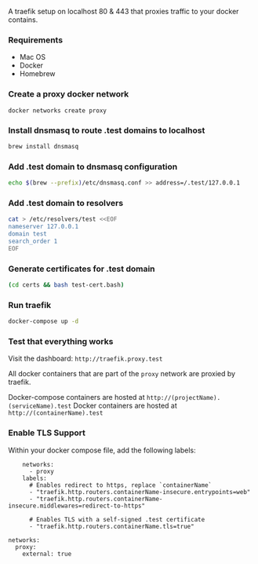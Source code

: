 A traefik setup on localhost 80 & 443 that proxies traffic to your docker contains.

### Requirements
- Mac OS
- Docker
- Homebrew

### Create a proxy docker network
```
docker networks create proxy
```

### Install dnsmasq to route .test domains to localhost
``` bash
brew install dnsmasq
```

### Add .test domain to dnsmasq configuration
``` bash
echo $(brew --prefix)/etc/dnsmasq.conf >> address=/.test/127.0.0.1
```

### Add .test domain to resolvers
``` bash
cat > /etc/resolvers/test <<EOF
nameserver 127.0.0.1
domain test
search_order 1
EOF
```

### Generate certificates for .test domain
``` bash
(cd certs && bash test-cert.bash)
```

### Run traefik
``` bash
docker-compose up -d
```

### Test that everything works
Visit the dashboard: `http://traefik.proxy.test`

All docker containers that are part of the `proxy` network are proxied by traefik.

Docker-compose containers are hosted at `http://(projectName).(serviceName).test`
Docker containers are hosted at `http://(containerName).test`

### Enable TLS Support
Within your docker compose file, add the following labels:
```
    networks:
      - proxy
    labels:
      # Enables redirect to https, replace `containerName`
      - "traefik.http.routers.containerName-insecure.entrypoints=web"
      - "traefik.http.routers.containerName-insecure.middlewares=redirect-to-https"

      # Enables TLS with a self-signed .test certificate
      - "traefik.http.routers.containerName.tls=true"

networks:
  proxy:
    external: true
```